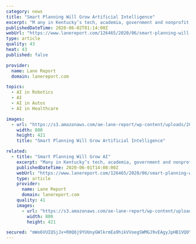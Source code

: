 ```yaml
---
category: news
title: "Smart Planning Will Grow Artificial Intelligence"
excerpt: "M any in Kentucky’s tech, academia, government and nonprofit circles understand that rapidly developing artificial intelligence is changing"
publishedDateTime: 2020-06-02T01:14:00Z
webUrl: "https://www.lanereport.com/126465/2020/06/smart-planning-will-grow-ai/"
type: article
quality: 43
heat: 43
published: false

provider:
  name: Lane Report
  domain: lanereport.com

topics:
  - AI in Robotics
  - AI
  - AI in Autos
  - AI in Healthcare

images:
  - url: "https://s3.amazonaws.com/ae-lane-report/wp-content/uploads/2020/06/01095331/Technology-photo.jpg"
    width: 800
    height: 421
    title: "Smart Planning Will Grow Artificial Intelligence"

related:
  - title: "Smart Planning Will Grow AI"
    excerpt: "Many in Kentucky’s tech, academia, government and nonprofit circles understand that rapidly developing artificial intelligence is changing the work they do, prompting 1,100 to sign up for the “Tomorrow’s Talent: AI & The Future of Work” conference in Louisville in late February."
    publishedDateTime: 2020-06-01T14:08:00Z
    webUrl: "https://www.lanereport.com/126465/2020/06/smart-planning-will-grow-ai/"
    type: article
    provider:
      name: Lane Report
      domain: lanereport.com
    quality: 41
    images:
      - url: "https://s3.amazonaws.com/ae-lane-report/wp-content/uploads/2020/06/01095331/Technology-photo.jpg"
        width: 800
        height: 421

secured: "mWo6VUIQSjJv+R0Q6j9YUUnyGWlkrmEa9hikVVoegSWMGJ9vEAgyJpHB1VQOYxPm0NDB5nhBhf/tuprNvN15JavdmgqYelvCrkNrpxGKO4TB8Ju2uzugvok/QIe+9odD7oVKev0Fdu20sAdilRLbpskKFDzICzU0FL13jSYYvaHLxiRzWUsMuC+FWgfKT3vmovf5FhOug4GIsMa2rwF0wajU6cPRQRbRvTw/CA17BPsH8AF5vyPXbDpeqf3twbTo/HXyCGwwg8qvTxAe6O0RYV2N5k+9/9A4rs68wSQgOIzWHjHtUhi2Vx20PdsAzLreV34pynwxWysumCGIqKLZ+T+eER5+652kIQT+sJwW/wHW8DTWqvjjCEtqBgNNcFnm2dW8Nj+kAsYaOkOPAULhRzE9nHvC8+aGg4XKtnuCQjBXPaLOdoSlWUf+E+6otOSYSwsFb8XhS8ZEwACH8Q21i7hJkzbnE32BvboKmnJLzcw=;feBKcsGN4zET5CbvRA/bzw=="
---
```


